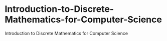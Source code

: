 # Introduction-to-Discrete-Mathematics-for-Computer-Science
Introduction to Discrete Mathematics for Computer Science
